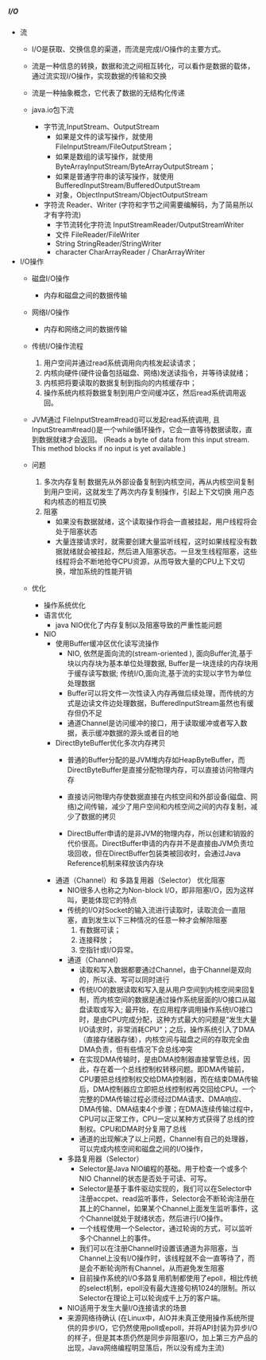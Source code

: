     
##### I/O
- 流
    - I/O是获取、交换信息的渠道，而流是完成I/O操作的主要方式。
    - 流是一种信息的转换，数据和流之间相互转化，可以看作是数据的载体，通过流实现I/O操作，实现数据的传输和交换
    - 流是一种抽象概念，它代表了数据的无结构化传递
   
    - java.io包下流
        - 字节流,InputStream、OutputStream
            - 如果是文件的读写操作，就使用FileInputStream/FileOutputStream；
            - 如果是数组的读写操作，就使用ByteArrayInputStream/ByteArrayOutputStream；
            - 如果是普通字符串的读写操作，就使用BufferedInputStream/BufferedOutputStream
            - 对象，ObjectInputStream/ObjectOutputStream
        - 字符流 Reader、Writer (字符和字节之间需要编解码，为了简易所以才有字符流)
            - 字节流转化字符流 InputStreamReader/OutputStreamWriter
            - 文件 FileReader/FileWriter
            - String StringReader/StringWriter
            - character CharArrayReader / CharArrayWriter
- I/O操作
    - 磁盘I/O操作
        - 内存和磁盘之间的数据传输
    - 网络I/O操作
        - 内存和网络之间的数据传输
    - 传统I/O操作流程
        
        1. 用户空间并通过read系统调用向内核发起读请求；
        2. 内核向硬件(硬件设备包括磁盘、网络)发送读指令，并等待读就绪；
        3. 内核把将要读取的数据复制到指向的内核缓存中；
        4. 操作系统内核将数据复制到用户空间缓冲区，然后read系统调用返回。 
    - JVM通过 FileInputStream#read()可以发起read系统调用, 且InputStream#read()是一个while循环操作，它会一直等待数据读取，直到数据就绪才会返回。 (Reads a byte of data from this input stream. This method blocks if no input is yet available.)
    - 问题
        1. 多次内存复制 数据先从外部设备复制到内核空间，再从内核空间复制到用户空间，这就发生了两次内存复制操作，引起上下文切换 用户态和内核态的相互切换
        2. 阻塞
            - 如果没有数据就绪，这个读取操作将会一直被挂起，用户线程将会处于阻塞状态
            - 大量连接请求时，就需要创建大量监听线程，这时如果线程没有数据就绪就会被挂起，然后进入阻塞状态。一旦发生线程阻塞，这些线程将会不断地抢夺CPU资源，从而导致大量的CPU上下文切换，增加系统的性能开销
    - 优化
        - 操作系统优化
        - 语言优化
            - java NIO优化了内存复制以及阻塞导致的严重性能问题
        - NIO
            - 使用Buffer缓冲区优化读写流操作
                - NIO, 依然是面向流的(stream-oriented ), 面向Buffer流,基于块以内存块为基本单位处理数据, Buffer是一块连续的内存块用于缓存读写数据; 传统I/O,面向流,基于流的实现以字节为单位处理数据
                - Buffer可以将文件一次性读入内存再做后续处理，而传统的方式是边读文件边处理数据，BufferedInputStream虽然也有缓存但仍不足
                - 通道Channel是访问缓冲的接口，用于读取缓冲或者写入数据，表示缓冲数据的源头或者目的地
            - DirectByteBuffer优化多次内存拷贝
                - 普通的Buffer分配的是JVM堆内存如HeapByteBuffer，而DirectByteBuffer是直接分配物理内存，可以直接访问物理内存
                - 直接访问物理内存使数据直接在内核空间和外部设备(磁盘、网络)之间传输，减少了用户空间和内核空间之间的内存复制，减少了数据的拷贝
                
                - DirectBuffer申请的是非JVM的物理内存，所以创建和销毁的代价很高。DirectBuffer申请的内存并不是直接由JVM负责垃圾回收，但在DirectBuffer包装类被回收时，会通过Java Reference机制来释放该内存块
            - 通道（Channel）和 多路复用器（Selector） 优化阻塞
                - NIO很多人也称之为Non-block I/O，即非阻塞I/O，因为这样叫，更能体现它的特点
                - 传统的I/O对Socket的输入流进行读取时，读取流会一直阻塞，直到发生以下三种情况的任意一种才会解除阻塞
                    1. 有数据可读；
                    2. 连接释放；
                    3. 空指针或I/O异常。
                - 通道（Channel）
                    - 读取和写入数据都要通过Channel，由于Channel是双向的，所以读、写可以同时进行
                    - 传统I/O的数据读取和写入是从用户空间到内核空间来回复制，而内核空间的数据是通过操作系统层面的I/O接口从磁盘读取或写入; 最开始，在应用程序调用操作系统I/O接口时，是由CPU完成分配，这种方式最大的问题是“发生大量I/O请求时，非常消耗CPU“；之后，操作系统引入了DMA（直接存储器存储），内核空间与磁盘之间的存取完全由DMA负责，但有些情况下会总线冲突
                    - 在实现DMA传输时，是由DMA控制器直接掌管总线，因此，存在着一个总线控制权转移问题。即DMA传输前，CPU要把总线控制权交给DMA控制器，而在结束DMA传输后，DMA控制器应立即把总线控制权再交回给CPU。一个完整的DMA传输过程必须经过DMA请求、DMA响应、DMA传输、DMA结束4个步骤；在DMA连续传输过程中，CPU可以正常工作，CPU一定以某种方式获得了总线的控制权。CPU和DMA时分复用了总线
                    - 通道的出现解决了以上问题，Channel有自己的处理器，可以完成内核空间和磁盘之间的I/O操作，
                - 多路复用器（Selector）
                    - Selector是Java NIO编程的基础。用于检查一个或多个NIO Channel的状态是否处于可读、可写。
                    - Selector是基于事件驱动实现的，我们可以在Selector中注册accpet、read监听事件，Selector会不断轮询注册在其上的Channel，如果某个Channel上面发生监听事件，这个Channel就处于就绪状态，然后进行I/O操作。
                    - 一个线程使用一个Selector，通过轮询的方式，可以监听多个Channel上的事件。
                    - 我们可以在注册Channel时设置该通道为非阻塞，当Channel上没有I/O操作时，该线程就不会一直等待了，而是会不断轮询所有Channel，从而避免发生阻塞
                    - 目前操作系统的I/O多路复用机制都使用了epoll，相比传统的select机制，epoll没有最大连接句柄1024的限制。所以Selector在理论上可以轮询成千上万的客户端。
                - NIO适用于发生大量I/O连接请求的场景
                - 来源网络待确认 (在Linux中，AIO并未真正使用操作系统所提供的异步I/O，它仍然使用poll或epoll，并将API封装为异步I/O的样子，但是其本质仍然是同步非阻塞I/O，加上第三方产品的出现，Java网络编程明显落后，所以没有成为主流)
            